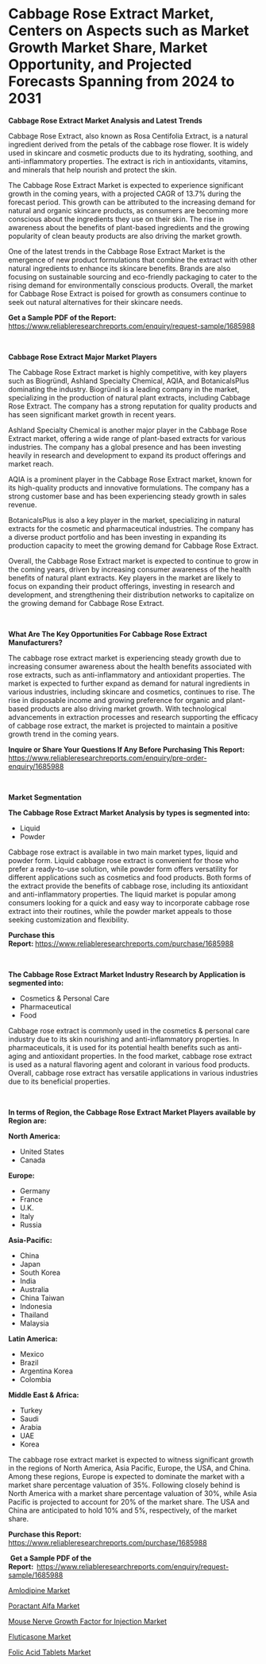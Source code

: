 <p><h1>Cabbage Rose Extract Market, Centers on Aspects such as Market Growth Market Share, Market Opportunity, and Projected Forecasts Spanning from 2024 to 2031</h1></p><p><strong>Cabbage Rose Extract Market Analysis and Latest Trends</strong></p>
<p><p>Cabbage Rose Extract, also known as Rosa Centifolia Extract, is a natural ingredient derived from the petals of the cabbage rose flower. It is widely used in skincare and cosmetic products due to its hydrating, soothing, and anti-inflammatory properties. The extract is rich in antioxidants, vitamins, and minerals that help nourish and protect the skin.</p><p>The Cabbage Rose Extract Market is expected to experience significant growth in the coming years, with a projected CAGR of 13.7% during the forecast period. This growth can be attributed to the increasing demand for natural and organic skincare products, as consumers are becoming more conscious about the ingredients they use on their skin. The rise in awareness about the benefits of plant-based ingredients and the growing popularity of clean beauty products are also driving the market growth.</p><p>One of the latest trends in the Cabbage Rose Extract Market is the emergence of new product formulations that combine the extract with other natural ingredients to enhance its skincare benefits. Brands are also focusing on sustainable sourcing and eco-friendly packaging to cater to the rising demand for environmentally conscious products. Overall, the market for Cabbage Rose Extract is poised for growth as consumers continue to seek out natural alternatives for their skincare needs.</p></p>
<p><strong>Get a Sample PDF of the Report:&nbsp;</strong> <a href="https://www.reliableresearchreports.com/enquiry/request-sample/1685988">https://www.reliableresearchreports.com/enquiry/request-sample/1685988</a></p>
<p>&nbsp;</p>
<p><strong>Cabbage Rose Extract Major Market Players</strong></p>
<p><p>The Cabbage Rose Extract market is highly competitive, with key players such as Biogründl, Ashland Specialty Chemical, AQIA, and BotanicalsPlus dominating the industry. Biogründl is a leading company in the market, specializing in the production of natural plant extracts, including Cabbage Rose Extract. The company has a strong reputation for quality products and has seen significant market growth in recent years.</p><p>Ashland Specialty Chemical is another major player in the Cabbage Rose Extract market, offering a wide range of plant-based extracts for various industries. The company has a global presence and has been investing heavily in research and development to expand its product offerings and market reach.</p><p>AQIA is a prominent player in the Cabbage Rose Extract market, known for its high-quality products and innovative formulations. The company has a strong customer base and has been experiencing steady growth in sales revenue.</p><p>BotanicalsPlus is also a key player in the market, specializing in natural extracts for the cosmetic and pharmaceutical industries. The company has a diverse product portfolio and has been investing in expanding its production capacity to meet the growing demand for Cabbage Rose Extract.</p><p>Overall, the Cabbage Rose Extract market is expected to continue to grow in the coming years, driven by increasing consumer awareness of the health benefits of natural plant extracts. Key players in the market are likely to focus on expanding their product offerings, investing in research and development, and strengthening their distribution networks to capitalize on the growing demand for Cabbage Rose Extract.</p></p>
<p>&nbsp;</p>
<p><strong>What Are The Key Opportunities For Cabbage Rose Extract Manufacturers?</strong></p>
<p><p>The cabbage rose extract market is experiencing steady growth due to increasing consumer awareness about the health benefits associated with rose extracts, such as anti-inflammatory and antioxidant properties. The market is expected to further expand as demand for natural ingredients in various industries, including skincare and cosmetics, continues to rise. The rise in disposable income and growing preference for organic and plant-based products are also driving market growth. With technological advancements in extraction processes and research supporting the efficacy of cabbage rose extract, the market is projected to maintain a positive growth trend in the coming years.</p></p>
<p><strong>Inquire or Share Your Questions If Any Before Purchasing This Report:</strong> <a href="https://www.reliableresearchreports.com/enquiry/pre-order-enquiry/1685988">https://www.reliableresearchreports.com/enquiry/pre-order-enquiry/1685988</a></p>
<p>&nbsp;</p>
<p><strong>Market Segmentation</strong></p>
<p><strong>The Cabbage Rose Extract Market Analysis by types is segmented into:</strong></p>
<p><ul><li>Liquid</li><li>Powder</li></ul></p>
<p><p>Cabbage rose extract is available in two main market types, liquid and powder form. Liquid cabbage rose extract is convenient for those who prefer a ready-to-use solution, while powder form offers versatility for different applications such as cosmetics and food products. Both forms of the extract provide the benefits of cabbage rose, including its antioxidant and anti-inflammatory properties. The liquid market is popular among consumers looking for a quick and easy way to incorporate cabbage rose extract into their routines, while the powder market appeals to those seeking customization and flexibility.</p></p>
<p><strong>Purchase this Report:&nbsp;</strong><a href="https://www.reliableresearchreports.com/purchase/1685988">https://www.reliableresearchreports.com/purchase/1685988</a></p>
<p>&nbsp;</p>
<p><strong>The Cabbage Rose Extract Market Industry Research by Application is segmented into:</strong></p>
<p><ul><li>Cosmetics & Personal Care</li><li>Pharmaceutical</li><li>Food</li></ul></p>
<p><p>Cabbage rose extract is commonly used in the cosmetics & personal care industry due to its skin nourishing and anti-inflammatory properties. In pharmaceuticals, it is used for its potential health benefits such as anti-aging and antioxidant properties. In the food market, cabbage rose extract is used as a natural flavoring agent and colorant in various food products. Overall, cabbage rose extract has versatile applications in various industries due to its beneficial properties.</p></p>
<p>&nbsp;</p>
<p><strong>In terms of Region, the Cabbage Rose Extract Market Players available by Region are:</strong></p>
<p>
    <p> <strong> North America: </strong>
        <ul>
            <li>United States</li>
            <li>Canada</li>
        </ul>
        </p> 
    <p> <strong> Europe: </strong>
        <ul>
            <li>Germany</li>
            <li>France</li>
            <li>U.K.</li>
            <li>Italy</li>
            <li>Russia</li>
        </ul>
        </p> 
    <p> <strong> Asia-Pacific: </strong>
        <ul>
            <li>China</li>
            <li>Japan</li>
            <li>South Korea</li>
            <li>India</li>
            <li>Australia</li>
            <li>China Taiwan</li>
            <li>Indonesia</li>
            <li>Thailand</li>
            <li>Malaysia</li>
        </ul>
        </p> 
    <p> <strong> Latin America: </strong>
        <ul>
            <li>Mexico</li>
            <li>Brazil</li>
            <li>Argentina Korea</li>
            <li>Colombia</li>
        </ul>
        </p> 
    <p> <strong> Middle East & Africa: </strong>
        <ul>
            <li>Turkey</li>
            <li>Saudi</li>
            <li>Arabia</li>
            <li>UAE</li>
            <li>Korea</li>
        </ul>
    </p>
    </p>
<p><p>The cabbage rose extract market is expected to witness significant growth in the regions of North America, Asia Pacific, Europe, the USA, and China. Among these regions, Europe is expected to dominate the market with a market share percentage valuation of 35%. Following closely behind is North America with a market share percentage valuation of 30%, while Asia Pacific is projected to account for 20% of the market share. The USA and China are anticipated to hold 10% and 5%, respectively, of the market share.</p></p>
<p><strong>Purchase this Report: </strong><a href="https://www.reliableresearchreports.com/purchase/1685988">https://www.reliableresearchreports.com/purchase/1685988</a></p>
<p>&nbsp;<strong>Get a Sample PDF of the Report:&nbsp;&nbsp;</strong><a href="https://www.reliableresearchreports.com/enquiry/request-sample/1685988">https://www.reliableresearchreports.com/enquiry/request-sample/1685988</a></p>
<p><strong></strong></p>
<p><p><a href="https://medium.com/@elizabethalexander97/amlodipine-market-trends-forecast-and-competitive-analysis-to-2031-71cb0a29ac95">Amlodipine Market</a></p><p><a href="https://medium.com/@sarahhopkins94/poractant-alfa-market-insight-market-trends-growth-forecasted-from-2024-to-2031-b2bb8b916586">Poractant Alfa Market</a></p><p><a href="https://medium.com/@brendamoreno1988/decoding-mouse-nerve-growth-factor-for-injection-market-metrics-market-share-trends-and-growth-7472d5acabb3">Mouse Nerve Growth Factor for Injection Market</a></p><p><a href="https://medium.com/@sarahhopkins94/fluticasone-nbsp-market-focuses-on-market-share-size-and-projected-forecast-till-2031-b52bf6da8fc4">Fluticasone Market</a></p><p><a href="https://medium.com/@brendamoreno1988/folic-acid-tablets-market-outlook-industry-overview-and-forecast-2024-to-2031-d4e7f366a40e">Folic Acid Tablets Market</a></p></p>